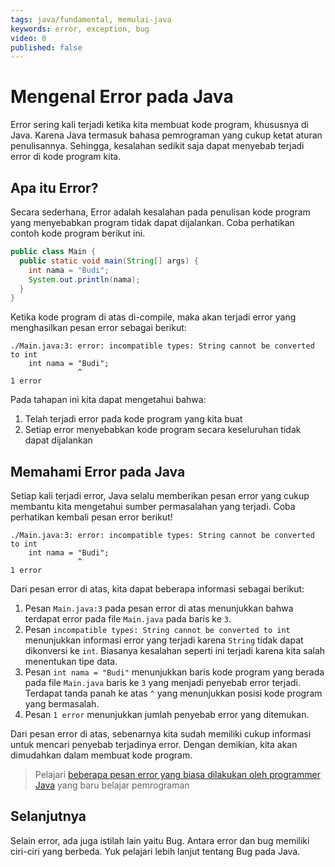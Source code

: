 ```yaml
---
tags: java/fundamental, memulai-java
keywords: error, exception, bug
video: 0
published: false
---
```

# Mengenal Error pada Java

Error sering kali terjadi ketika kita membuat kode program, khususnya di Java. Karena Java termasuk bahasa pemrograman yang cukup ketat aturan penulisannya. Sehingga, kesalahan sedikit saja dapat menyebab terjadi error di kode program kita.

## Apa itu Error?

Secara sederhana, Error adalah kesalahan pada penulisan kode program yang menyebabkan program tidak dapat dijalankan. Coba perhatikan contoh kode program berikut ini.

```java
public class Main {
  public static void main(String[] args) {
    int nama = "Budi";
    System.out.println(nama);
  }
}
```

Ketika kode program di atas di-compile, maka akan terjadi error yang menghasilkan pesan error sebagai berikut:

```shell
./Main.java:3: error: incompatible types: String cannot be converted to int
    int nama = "Budi";
               ^
1 error
```

Pada tahapan ini kita dapat mengetahui bahwa:
1. Telah terjadi error pada kode program yang kita buat
2. Setiap error menyebabkan kode program secara keseluruhan tidak dapat dijalankan

## Memahami Error pada Java

Setiap kali terjadi error, Java selalu memberikan pesan error yang cukup membantu kita mengetahui sumber permasalahan yang terjadi. Coba perhatikan kembali pesan error berikut!

```shell
./Main.java:3: error: incompatible types: String cannot be converted to int
    int nama = "Budi";
               ^
1 error
```

Dari pesan error di atas, kita dapat beberapa informasi sebagai berikut:
1. Pesan `Main.java:3` pada pesan error di atas menunjukkan bahwa terdapat error pada file `Main.java` pada baris ke `3`. 
2. Pesan `incompatible types: String cannot be converted to int` menunjukkan informasi error yang terjadi karena `String` tidak dapat dikonversi ke `int`. Biasanya kesalahan seperti ini terjadi karena kita salah menentukan tipe data. 
3. Pesan `int nama = "Budi"` menunjukkan baris kode program yang berada pada file `Main.java` baris ke `3` yang menjadi penyebab error terjadi. Terdapat tanda panah ke atas `^` yang menunjukkan posisi kode program yang bermasalah.
4. Pesan `1 error` menunjukkan jumlah penyebab error yang ditemukan.

Dari pesan error di atas, sebenarnya kita sudah memiliki cukup informasi untuk mencari penyebab terjadinya error. Dengan demikian, kita akan dimudahkan dalam membuat kode program.

> Pelajari [beberapa pesan error yang biasa dilakukan oleh programmer Java](09-inilah-error-yang-paling-sering-dilakukan-programmer-java-pemula.md) yang baru belajar pemrograman

## Selanjutnya

Selain error, ada juga istilah lain yaitu Bug. Antara error dan bug memiliki ciri-ciri yang berbeda. Yuk pelajari lebih lanjut tentang Bug pada Java.

